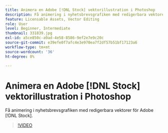 ```yaml
---
title: Animera en Adobe [!DNL Stock] vektorillustration i Photoshop
description: Få animering i nyhetsbrevsgrafiken med redigerbara vektorer för Adobe [!DNL Stock]
feature: Licensable Assets, Vector Editing
role: User
level: Beginner, Intermediate
thumbnail: 331839.jpg
exl-id: a5ce850c-a9ad-4e58-8586-9ef2e7e9c20c
source-git-commit: e39efe0f7afc4e3e970ea7f2df57b51bf17123a6
workflow-type: tm+mt
source-wordcount: '36'
ht-degree: 0%

---
```


# Animera en Adobe [!DNL Stock] vektorillustration i Photoshop

Få animering i nyhetsbrevsgrafiken med redigerbara vektorer för Adobe [!DNL Stock].

>[!VIDEO](https://video.tv.adobe.com/v/331839?hidetitle=true)
